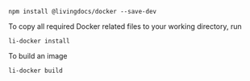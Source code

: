 ```
npm install @livingdocs/docker --save-dev
```

To copy all required Docker related files to your working directory, run
```
li-docker install
```

To build an image
```
li-docker build
```
